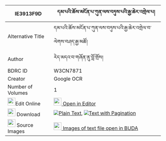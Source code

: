 |IE3913F9D|དམ་པའི་ཆོས་མངོན་པ་ཀུན་ལས་བཏུས་པའི་རྒྱ་ཆེར་འགྲེལ་པ། 
| --- | --- 
|Alternative Title |དམ་པའི་ཆོས་མངོན་པ་ཀུན་ལས་བཏུས་པའི་རྒྱ་ཆེར་འགྲེལ་བ་ལེགས་བཤད་རྒྱ་མཚོ།
|Author| རེད་མདའ་བ་གཞོན་ནུ་བློ་གྲོས།
|BDRC ID | W3CN7871
|Creator | Google OCR
|Number of Volumes| 1
|<img width="25" src="https://img.icons8.com/color/25/000000/edit-property.png">Edit Online| [<img width="25" src="https://avatars.githubusercontent.com/u/45091458?s=200&v=4"> Open in Editor](http://editor.openpecha.org/IE3913F9D)
|<img width="25" src="https://img.icons8.com/fluent/48/000000/download-2.png"/>  Download | [![](https://img.icons8.com/color/20/000000/txt.png)Plain Text](https://github.com/Openpecha/IE3913F9D/releases/download/v1/dampa_i_cho_ngonpa_kun_la_sa_t_plain_IE3913F9D.zip), [![](https://img.icons8.com/color/20/000000/txt.png)Text with Pagination](https://github.com/Openpecha/IE3913F9D/releases/download/v1/dampa_i_cho_ngonpa_kun_la_sa_t_pages_IE3913F9D.zip)
|<img width="25" src="https://img.icons8.com/plasticine/100/000000/pictures-folder.png"/>  Source Images | [<img width="25" src="https://library.bdrc.io/icons/BUDA-small.svg"> Images of text file open in BUDA](https://library.bdrc.io/show/bdr:W3CN7871)